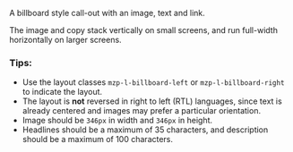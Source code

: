 A billboard style call-out with an image, text and link.

The image and copy stack vertically on small screens, and run full-width horizontally on larger screens.

### Tips:
- Use the layout classes `mzp-l-billboard-left` or `mzp-l-billboard-right` to indicate the layout.
- The layout is **not** reversed in right to left (RTL) languages, since text is already centered and images may prefer a particular orientation.
- Image should be `346px` in width and `346px` in height.
- Headlines should be a maximum of 35 characters, and description should be a maximum of 100 characters.
